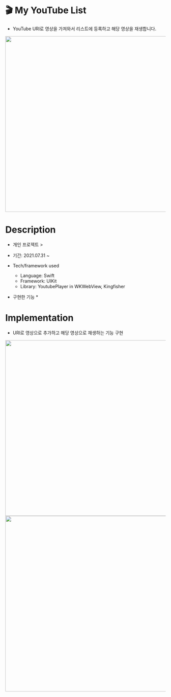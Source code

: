 # 🎬 My YouTube List 

* YouTube URl로 영상을 가져와서 리스트에 등록하고 해당 영상을 재생합니다.   
   
<img src="https://user-images.githubusercontent.com/59474775/128149152-22a31a76-9cde-4b18-827a-b1c98601d9e2.png" height=550 >   
   
# Description   
   
* 개인 프로젝트 >
* 기간: 2021.07.31 ~  

* Tech/framework used
  * Language: Swift
  * Framework: UIKit   
  * Library: YoutubePlayer in WKWebView, Kingfisher
   
* 구현한 기능
  *

# Implementation  
   
* URl로 영상으로 추가하고 해당 영상으로 재생하는 기능 구현   
   
<img src="https://user-images.githubusercontent.com/59474775/128144520-c5e3049f-031c-4632-9b11-033a79dfd345.gif" height=550 >  <img src="https://user-images.githubusercontent.com/59474775/128151240-640804d4-a346-478a-ad6d-5c513cb9f641.gif" height=550 >   
   



